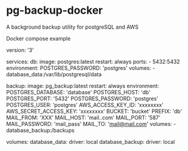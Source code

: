 # pg-backup-docker
A background backup utility for postgreSQL and AWS



Docker compose example

version: '3'

services:
  db:
    image: postgres:latest
    restart: always
    ports:
      - 5432:5432
    environment:
      POSTGRES_PASSWORD: 'postgres'
    volumes:
      - database_data:/var/lib/postgresql/data

  backup:
    image: pg_backup:latest
    restart: always
    environment:
      POSTGRES_DATABASE: 'database'
      POSTGRES_HOST: 'db'
      POSTGRES_PORT: '5432'
      POSTGRES_PASSWORD: 'postgres'
      POSTGRES_USER: 'postgres'
      AWS_ACCESS_KEY_ID: 'xxxxxxxx'
      AWS_SECRET_ACCESS_KEY: 'xxxxxxxx'
      BUCKET: 'bucket'
      PREFIX: 'db'
      MAIL_FROM: 'XXX'
      MAIL_HOST: 'mail..com'
      MAIL_PORT: '587'
      MAIL_PASSWORD: 'mail_pass'
      MAIL_TO: 'mail@mail.com'
    volumes:
      - database_backup:/backups

volumes:
  database_data:
    driver: local
  database_backup:
    driver: local
